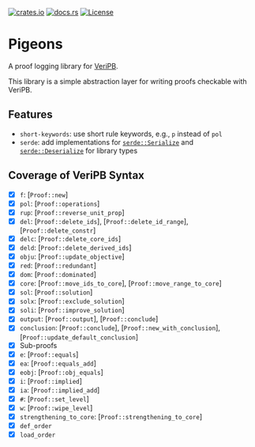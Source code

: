 [![crates.io](https://img.shields.io/crates/v/pigeons?style=for-the-badge)](https://crates.io/crates/pigeons)
[![docs.rs](https://img.shields.io/docsrs/pigeons?style=for-the-badge)](https://docs.rs/pigeons)
[![License](https://img.shields.io/crates/l/pigeons?style=for-the-badge)](../LICENSE)

<!-- cargo-rdme start -->

# Pigeons

A proof logging library for [VeriPB](https://gitlab.com/MIAOresearch/software/VeriPB).

This library is a simple abstraction layer for writing proofs checkable with VeriPB.

## Features

- `short-keywords`: use short rule keywords, e.g., `p` instead of `pol`
- `serde`: add implementations for
  [`serde::Serialize`](https://docs.rs/serde/latest/serde/trait.Serialize.html) and
  [`serde::Deserialize`](https://docs.rs/serde/latest/serde/trait.Deserialize.html) for library
  types

## Coverage of VeriPB Syntax

- [x] `f`: [`Proof::new`]
- [x] `pol`: [`Proof::operations`]
- [x] `rup`: [`Proof::reverse_unit_prop`]
- [x] `del`: [`Proof::delete_ids`], [`Proof::delete_id_range`], [`Proof::delete_constr`]
- [x] `delc`: [`Proof::delete_core_ids`]
- [x] `deld`: [`Proof::delete_derived_ids`]
- [x] `obju`: [`Proof::update_objective`]
- [x] `red`: [`Proof::redundant`]
- [x] `dom`: [`Proof::dominated`]
- [x] `core`: [`Proof::move_ids_to_core`], [`Proof::move_range_to_core`]
- [x] `sol`: [`Proof::solution`]
- [x] `solx`: [`Proof::exclude_solution`]
- [x] `soli`: [`Proof::improve_solution`]
- [x] `output`: [`Proof::output`], [`Proof::conclude`]
- [x] `conclusion`: [`Proof::conclude`], [`Proof::new_with_conclusion`],
    [`Proof::update_default_conclusion`]
- [x] Sub-proofs
- [x] `e`: [`Proof::equals`]
- [x] `ea`: [`Proof::equals_add`]
- [x] `eobj`: [`Proof::obj_equals`]
- [x] `i`: [`Proof::implied`]
- [x] `ia`: [`Proof::implied_add`]
- [x] `#`: [`Proof::set_level`]
- [x] `w`: [`Proof::wipe_level`]
- [x] `strengthening_to_core`: [`Proof::strengthening_to_core`]
- [x] `def_order`
- [x] `load_order`

<!-- cargo-rdme end -->
